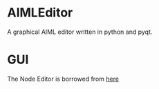 # AIMLEditor
A graphical AIML editor written in python and pyqt.


# GUI
The Node Editor is borrowed from [here](https://gitlab.com/pavel.krupala/pyqt-node-editor-tutorials)